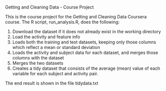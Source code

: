 

Getting and Cleaning Data - Course Project

This is the course project for the Getting and Cleaning Data Coursera course. The R script, run_analysis.R, does the following: 
   1. Download the dataset if it does not already exist in the working directory
   2. Load the activity and feature info
   3. Loads both the training and test datasets, keeping only those columns which reflect a mean or standard deviation
   4. Loads the activity and subject data for each dataset, and merges those columns with the dataset
   5. Merges the two datasets
   6. Creates a tidy dataset that consists of the average (mean) value of each variable for each subject and activity pair.

The end result is shown in the file tidydata.txt